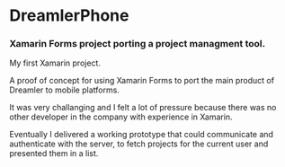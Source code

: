# DreamlerPhone

### Xamarin Forms project porting a project managment tool.

My first Xamarin project.

A proof of concept for using Xamarin Forms to port the main product of Dreamler to mobile platforms.

It was very challanging and I felt a lot of pressure because there was no other developer in the company with experience in Xamarin.

Eventually I delivered a working prototype that could communicate and authenticate with the server, to fetch projects for the current user and presented them in a list.
